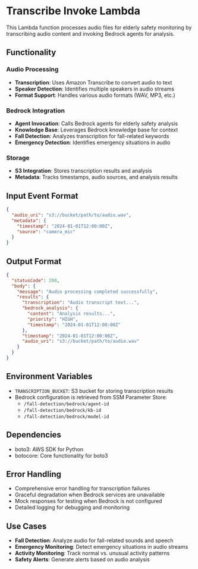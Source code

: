 # Transcribe Invoke Lambda

This Lambda function processes audio files for elderly safety monitoring by transcribing audio content and invoking Bedrock agents for analysis.

## Functionality

### Audio Processing
- **Transcription**: Uses Amazon Transcribe to convert audio to text
- **Speaker Detection**: Identifies multiple speakers in audio streams
- **Format Support**: Handles various audio formats (WAV, MP3, etc.)

### Bedrock Integration
- **Agent Invocation**: Calls Bedrock agents for elderly safety analysis
- **Knowledge Base**: Leverages Bedrock knowledge base for context
- **Fall Detection**: Analyzes transcription for fall-related keywords
- **Emergency Detection**: Identifies emergency situations in audio

### Storage
- **S3 Integration**: Stores transcription results and analysis
- **Metadata**: Tracks timestamps, audio sources, and analysis results

## Input Event Format

```json
{
  "audio_uri": "s3://bucket/path/to/audio.wav",
  "metadata": {
    "timestamp": "2024-01-01T12:00:00Z",
    "source": "camera_mic"
  }
}
```

## Output Format

```json
{
  "statusCode": 200,
  "body": {
    "message": "Audio processing completed successfully",
    "results": {
      "transcription": "Audio transcript text...",
      "bedrock_analysis": {
        "content": "Analysis results...",
        "priority": "HIGH",
        "timestamp": "2024-01-01T12:00:00Z"
      },
      "timestamp": "2024-01-01T12:00:00Z",
      "audio_uri": "s3://bucket/path/to/audio.wav"
    }
  }
}
```

## Environment Variables

- `TRANSCRIPTION_BUCKET`: S3 bucket for storing transcription results
- Bedrock configuration is retrieved from SSM Parameter Store:
  - `/fall-detection/bedrock/agent-id`
  - `/fall-detection/bedrock/kb-id`
  - `/fall-detection/bedrock/model-id`

## Dependencies

- boto3: AWS SDK for Python
- botocore: Core functionality for boto3

## Error Handling

- Comprehensive error handling for transcription failures
- Graceful degradation when Bedrock services are unavailable
- Mock responses for testing when Bedrock is not configured
- Detailed logging for debugging and monitoring

## Use Cases

- **Fall Detection**: Analyze audio for fall-related sounds and speech
- **Emergency Monitoring**: Detect emergency situations in audio streams
- **Activity Monitoring**: Track normal vs. unusual activity patterns
- **Safety Alerts**: Generate alerts based on audio analysis
